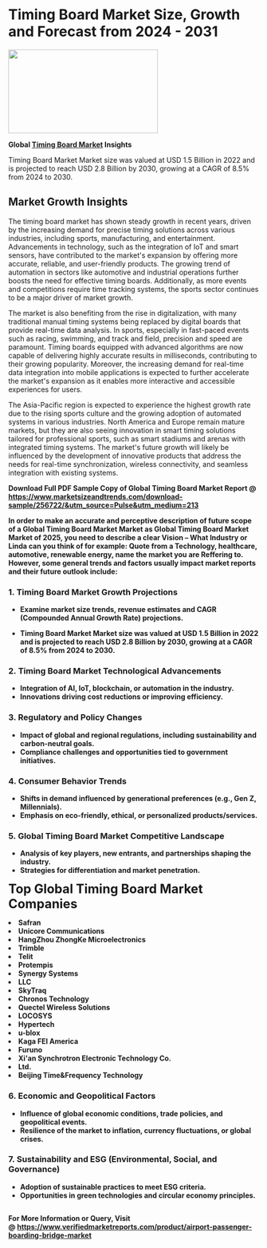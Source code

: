 <H1>Timing Board Market Size, Growth and Forecast from 2024 - 2031</H1><img class="aligncenter size-medium wp-image-584254" src="https://thirdeyenews.in/wp-content/uploads/2024/09/Global-Market-Research-300x168.jpeg" alt="" width="300" height="168" /><p><strong>Global&nbsp;<a href="https://www.marketsizeandtrends.com/download-sample/256722/&amp;utm_source=Pulse&amp;utm_medium=213">Timing Board Market</a> Insights</strong></p><p>Timing Board Market Market size was valued at USD 1.5 Billion in 2022 and is projected to reach USD 2.8 Billion by 2030, growing at a CAGR of 8.5% from 2024 to 2030.</p><p><h2>Market Growth Insights</h2> <p>The timing board market has shown steady growth in recent years, driven by the increasing demand for precise timing solutions across various industries, including sports, manufacturing, and entertainment. Advancements in technology, such as the integration of IoT and smart sensors, have contributed to the market's expansion by offering more accurate, reliable, and user-friendly products. The growing trend of automation in sectors like automotive and industrial operations further boosts the need for effective timing boards. Additionally, as more events and competitions require time tracking systems, the sports sector continues to be a major driver of market growth.</p> <p><strong></strong></p> <p>The market is also benefiting from the rise in digitalization, with many traditional manual timing systems being replaced by digital boards that provide real-time data analysis. In sports, especially in fast-paced events such as racing, swimming, and track and field, precision and speed are paramount. Timing boards equipped with advanced algorithms are now capable of delivering highly accurate results in milliseconds, contributing to their growing popularity. Moreover, the increasing demand for real-time data integration into mobile applications is expected to further accelerate the market's expansion as it enables more interactive and accessible experiences for users.</p> <p>The Asia-Pacific region is expected to experience the highest growth rate due to the rising sports culture and the growing adoption of automated systems in various industries. North America and Europe remain mature markets, but they are also seeing innovation in smart timing solutions tailored for professional sports, such as smart stadiums and arenas with integrated timing systems. The market's future growth will likely be influenced by the development of innovative products that address the needs for real-time synchronization, wireless connectivity, and seamless integration with existing systems.</p> <p><strong></p><p><span class=""><strong>Download Full PDF Sample Copy of Global Timing Board Market Report</strong> @ <a href="https://www.marketsizeandtrends.com/download-sample/256722/&amp;utm_source=Pulse&amp;utm_medium=213" target="_blank">https://www.marketsizeandtrends.com/download-sample/256722/&amp;utm_source=Pulse&amp;utm_medium=213</a></span></p><p>In order to make an accurate and perceptive description of future scope of a Global&nbsp;Timing Board Market Market as Global&nbsp;Timing Board Market Market of 2025, you need to describe a clear Vision &ndash; What Industry or Linda can you think of for example: Quote from a Technology, healthcare, automotive, renewable energy, name the market you are Reffering to. However, some general trends and factors usually impact market reports and their future outlook include:</p><h3>1.&nbsp;<strong>Timing Board Market Growth Projections</strong></h3><ul><li>Examine market size trends, revenue estimates and CAGR (Compounded Annual Growth Rate) projections.</li><li><p>Timing Board Market Market size was valued at USD 1.5 Billion in 2022 and is projected to reach USD 2.8 Billion by 2030, growing at a CAGR of 8.5% from 2024 to 2030.</p></li></ul><h3>2.&nbsp;<strong>Timing Board Market Technological Advancements</strong></h3><ul><li>Integration of AI, IoT, blockchain, or automation in the industry.</li><li>Innovations driving cost reductions or improving efficiency.</li></ul><h3>3.&nbsp;<strong>Regulatory and Policy Changes</strong></h3><ul><li>Impact of global and regional regulations, including sustainability and carbon-neutral goals.</li><li>Compliance challenges and opportunities tied to government initiatives.</li></ul><h3>4.&nbsp;<strong>Consumer Behavior Trends</strong></h3><ul><li>Shifts in demand influenced by generational preferences (e.g., Gen Z, Millennials).</li><li>Emphasis on eco-friendly, ethical, or personalized products/services.</li></ul><h3>5.&nbsp;<strong>Global Timing Board Market Competitive Landscape</strong></h3><ul><li>Analysis of key players, new entrants, and partnerships shaping the industry.</li><li>Strategies for differentiation and market penetration.</li></ul><p data-pm-slice="1 1 []"><span style="color: inherit; font-family: inherit; font-size: 25px;">Top Global Timing Board Market Companies</span></p><div class="" data-test-id=""><p><li>Safran</li><li> Unicore Communications</li><li> HangZhou ZhongKe Microelectronics</li><li> Trimble</li><li> Telit</li><li> Protempis</li><li> Synergy Systems</li><li> LLC</li><li> SkyTraq</li><li> Chronos Technology</li><li> Quectel Wireless Solutions</li><li> LOCOSYS</li><li> Hypertech</li><li> u-blox</li><li> Kaga FEI America</li><li> Furuno</li><li> Xi'an Synchrotron Electronic Technology Co.</li><li> Ltd.</li><li> Beijing Time&Frequency Technology</li></p></div><h3>6.&nbsp;<strong>Economic and Geopolitical Factors</strong></h3><ul><li>Influence of global economic conditions, trade policies, and geopolitical events.</li><li>Resilience of the market to inflation, currency fluctuations, or global crises.</li></ul><h3>7.&nbsp;<strong>Sustainability and ESG (Environmental, Social, and Governance)</strong></h3><ul><li>Adoption of sustainable practices to meet ESG criteria.</li><li>Opportunities in green technologies and circular economy principles.</li></ul><h2><strong style="font-size: 14px;">For More Information or Query, Visit @&nbsp;</strong><a style="background-color: #ffffff; font-size: 14px;" href="https://www.marketsizeandtrends.com/report/timing-board-market/" target="_blank">https://www.verifiedmarketreports.com/product/airport-passenger-boarding-bridge-market</a></h2>
